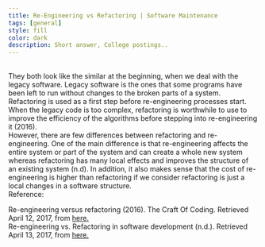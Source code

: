 ```yaml
---
title: Re-Engineering vs Refactoring | Software Maintenance
tags: [general]
style: fill
color: dark
description: Short answer, College postings..
---
```


<br>
They both look like the similar at the beginning, when we deal with the legacy software. Legacy software is the ones that some programs have been left to run without changes to the broken parts of a system. Refactoring is used as a first step before re-engineering processes start. When the legacy code is too complex, refactoring is worthwhile to use to improve the efficiency of the algorithms before stepping into re-engineering it (2016).

<br>
However, there are few differences between refactoring and re-engineering. One of the main difference is that re-engineering affects the entire system or part of the system and can create a whole new system whereas refactoring has many local effects and improves the structure of an existing system (n.d). In addition, it also makes sense that the cost of re-engineering is higher than refactoring if we consider refactoring is just a local changes in a software structure.

<br>
Reference:

Re-engineering versus refactoring (2016). The Craft Of Coding. Retrieved April 12, 2017, from [here.](https://craftofcoding.wordpress.com/2016/02/23/re-engineering-versus-refactoring/) <br>
Re-engineering vs. Refactoring in software development (n.d.). Retrieved April 13, 2017, from [here.](http://newserverside.blogspot.com/2011/09/re-engineering-vs-refactoring-in.html)
